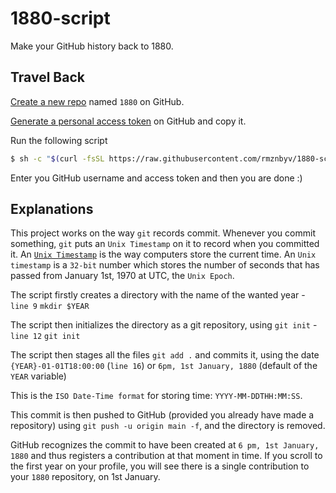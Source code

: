 # 1880-script
Make your GitHub history back to 1880.


## Travel Back

[Create a new repo](https://github.com/new) named `1880` on GitHub.

[Generate a personal access token](https://github.com/settings/tokens/new) on GitHub and copy it.

Run the following script

```bash
$ sh -c "$(curl -fsSL https://raw.githubusercontent.com/rmznbyv/1880-script/main/1880.sh)"
```

Enter you GitHub username and access token and then you are done :)

## Explanations

This project works on the way `git` records commit. Whenever you commit something, `git` puts an `Unix Timestamp` on it to record when you committed it. An [`Unix Timestamp`](https://www.unixtimestamp.com/) is the way computers store the current time. An `Unix timestamp` is a `32-bit` number which stores the number of seconds that has passed from January 1st, 1970 at UTC, the `Unix Epoch`.

The script firstly creates a directory with the name of the wanted year - `line 9` `mkdir $YEAR`

The script then initializes the directory as a git repository, using `git init` - `line 12` `git init`

The script then stages all the files `git add .` and commits it, using the date `{YEAR}-01-01T18:00:00` (`line 16`) or `6pm, 1st January, 1880` (default of the `YEAR` variable)

This is the `ISO Date-Time format` for storing time: `YYYY-MM-DDTHH:MM:SS`.

This commit is then pushed to GitHub (provided you already have made a repository) using `git push -u origin main -f`, and the directory is removed.

GitHub recognizes the commit to have been created at `6 pm, 1st January, 1880` and thus registers a contribution at that moment in time. If you scroll to the first year on your profile, you will see there is a single contribution to your `1880` repository, on 1st January.
